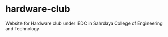# hardware-club
Website for Hardware club under IEDC in Sahrdaya College of Engineering and Technology
